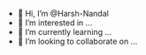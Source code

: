 - 👋 Hi, I’m @Harsh-Nandal
- 👀 I’m interested in ...
- 🌱 I’m currently learning ...
- 💞️ I’m looking to collaborate on ...


<!---
Harsh-Nandal/Harsh-Nandal is a ✨ special ✨ repository because its `README.md` (this file) appears on your GitHub profile.
You can click the Preview link to take a look at your changes.
--->
